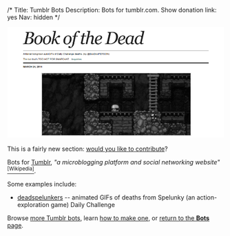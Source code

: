 /*
Title: Tumblr Bots
Description: Bots for tumblr.com.
Show donation link: yes
Nav: hidden
*/

<p class="screenshot float-right">
  <a href="/bots/tumblr-bots/deadspelunkers">
    <img src="/content/bots/tumblr-bots/images/deadspelunkers.png">
  </a>
</p>

<div class="note">
  This is a fairly new section: <a href="https://github.com/botwiki/botwiki.org">would you like to contribute</a>?
</div>

Bots for [Tumblr](https://www.tumblr.com/), *"a microblogging platform and social networking website"* [<sup>[Wikipedia]</sup>](https://en.wikipedia.org/wiki/Tumblr).

Some examples include:

- [deadspelunkers](/bots/tumblr-bots/deadspelunkers) -- animated GIFs of deaths from Spelunky (an action-exploration game) Daily Challenge

Browse [more Tumblr bots](/tag/tumblrbot), learn [how to make one](/tutorials/tumblr-bots), or [return to the **Bots** page](/bots).

